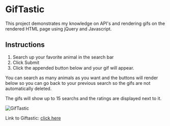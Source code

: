 # GifTastic

This project demonstrates my knowledge on API's and rendering gifs on the rendered HTML page using jQuery and Javascript. 

## Instructions
1. Search up your favorite animal in the search bar 
2. Click Submit
3. Click the appended button below and your gif will appear. 

You can search as many animals as you want and the buttons will render below so you can go back to your previous search so the gifs are not automatically deleted. 

The gifs will show up to 15 searchs and the ratings are displayed next to it. 

![GifTastic](demo/)

Link to Giftastic: [click here](https://tracynle.github.io/GifTastic/)